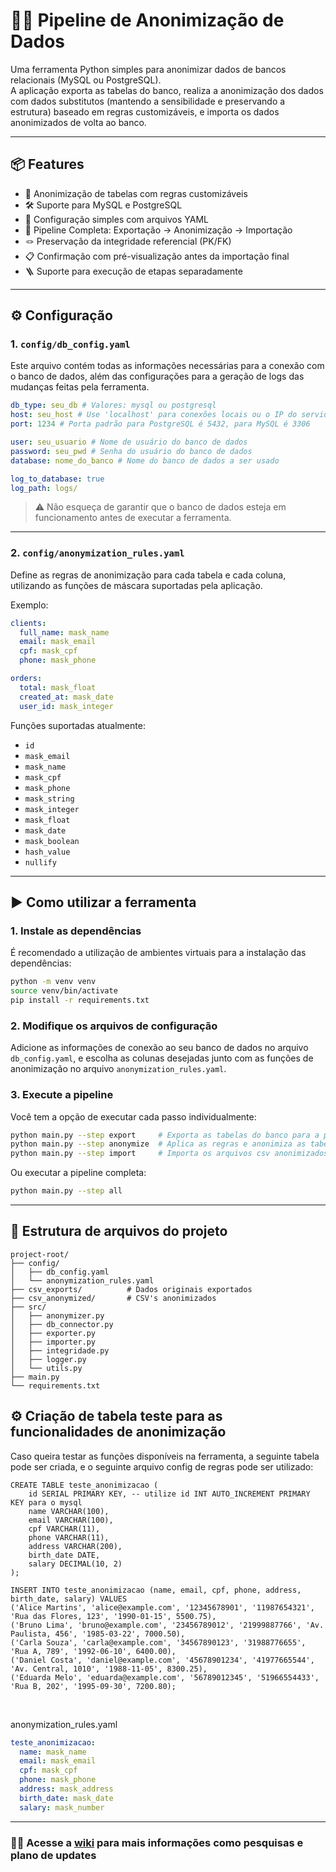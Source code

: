 # 🕵️‍♂️ Pipeline de Anonimização de Dados

Uma ferramenta Python simples para anonimizar dados de bancos relacionais (MySQL ou PostgreSQL).  
A aplicação exporta as tabelas do banco, realiza a anonimização dos dados com dados substitutos (mantendo a sensibilidade e preservando a estrutura) baseado em regras customizáveis, e importa os dados anonimizados de volta ao banco.

---

## 📦 Features

- 🔐 Anonimização de tabelas com regras customizáveis
- 🛠 Suporte para MySQL e PostgreSQL
- 🧾 Configuração simples com arquivos YAML
- 🔄 Pipeline Completa: Exportação → Anonimização → Importação
- 🪢 Preservação da integridade referencial (PK/FK)
- 📋 Confirmação com pré-visualização antes da importação final
- 🪜 Suporte para execução de etapas separadamente

---

## ⚙️ Configuração

### 1. `config/db_config.yaml`

Este arquivo contém todas as informações necessárias para a conexão com o banco de dados, além das configurações para a geração de logs das mudanças feitas pela ferramenta.

```yaml
db_type: seu_db # Valores: mysql ou postgresql
host: seu_host # Use 'localhost' para conexões locais ou o IP do servidor para conexões remotas
port: 1234 # Porta padrão para PostgreSQL é 5432, para MySQL é 3306

user: seu_usuario # Nome de usuário do banco de dados
password: seu_pwd # Senha do usuário do banco de dados
database: nome_do_banco # Nome do banco de dados a ser usado

log_to_database: true
log_path: logs/
```

> ⚠️ Não esqueça de garantir que o banco de dados esteja em funcionamento antes de executar a ferramenta.

---

### 2. `config/anonymization_rules.yaml`

Define as regras de anonimização para cada tabela e cada coluna, utilizando as funções de máscara suportadas pela aplicação.

Exemplo:

```yaml
clients:
  full_name: mask_name
  email: mask_email
  cpf: mask_cpf
  phone: mask_phone

orders:
  total: mask_float
  created_at: mask_date
  user_id: mask_integer
```

Funções suportadas atualmente:

- `id`
- `mask_email`
- `mask_name`
- `mask_cpf`
- `mask_phone`
- `mask_string`
- `mask_integer`
- `mask_float`
- `mask_date`
- `mask_boolean`
- `hash_value`
- `nullify`

---

## ▶️ Como utilizar a ferramenta

### 1. Instale as dependências

É recomendado a utilização de ambientes virtuais para a instalação das dependências:

```bash
python -m venv venv
source venv/bin/activate
pip install -r requirements.txt
```

### 2. Modifique os arquivos de configuração

Adicione as informações de conexão ao seu banco de dados no arquivo `db_config.yaml`, e escolha as colunas desejadas junto com as funções de anonimização no arquivo `anonymization_rules.yaml`.

### 3. Execute a pipeline

Você tem a opção de executar cada passo individualmente:

```bash
python main.py --step export     # Exporta as tabelas do banco para a pasta /csv_exports
python main.py --step anonymize  # Aplica as regras e anonimiza as tabelas, o resultado fica na pasta /csv_anonymized
python main.py --step import     # Importa os arquivos csv anonimizados da pasta /csv_anonymized para o banco
```

Ou executar a pipeline completa:

```bash
python main.py --step all
```

---

## 📁 Estrutura de arquivos do projeto

```
project-root/
├── config/
│   ├── db_config.yaml
│   └── anonymization_rules.yaml
├── csv_exports/          # Dados originais exportados
├── csv_anonymized/       # CSV's anonimizados
├── src/
│   ├── anonymizer.py
│   ├── db_connector.py
│   ├── exporter.py
│   ├── importer.py
│   ├── integridade.py
│   ├── logger.py
│   └── utils.py
├── main.py
└── requirements.txt
```

## ⚙️ Criação de tabela teste para as funcionalidades de anonimização

Caso queira testar as funções disponíveis na ferramenta, a seguinte tabela pode ser criada, e o seguinte arquivo config de regras pode ser utilizado:

```
CREATE TABLE teste_anonimizacao (
    id SERIAL PRIMARY KEY, -- utilize id INT AUTO_INCREMENT PRIMARY KEY para o mysql
    name VARCHAR(100),
    email VARCHAR(100),
    cpf VARCHAR(11),
    phone VARCHAR(11),
    address VARCHAR(200),
    birth_date DATE,
    salary DECIMAL(10, 2)
);

INSERT INTO teste_anonimizacao (name, email, cpf, phone, address, birth_date, salary) VALUES
('Alice Martins', 'alice@example.com', '12345678901', '11987654321', 'Rua das Flores, 123', '1990-01-15', 5500.75),
('Bruno Lima', 'bruno@example.com', '23456789012', '21999887766', 'Av. Paulista, 456', '1985-03-22', 7000.50),
('Carla Souza', 'carla@example.com', '34567890123', '31988776655', 'Rua A, 789', '1992-06-10', 6400.00),
('Daniel Costa', 'daniel@example.com', '45678901234', '41977665544', 'Av. Central, 1010', '1988-11-05', 8300.25),
('Eduarda Melo', 'eduarda@example.com', '56789012345', '51966554433', 'Rua B, 202', '1995-09-30', 7200.80);
```

<br>

anonymization_rules.yaml

```yaml
teste_anonimizacao:
  name: mask_name
  email: mask_email
  cpf: mask_cpf
  phone: mask_phone
  address: mask_address
  birth_date: mask_date
  salary: mask_number
```

---

### 🕵️‍♂️ Acesse a [wiki](https://github.com/aleclr/db-anonymizer/wiki) para mais informações como pesquisas e plano de updates
